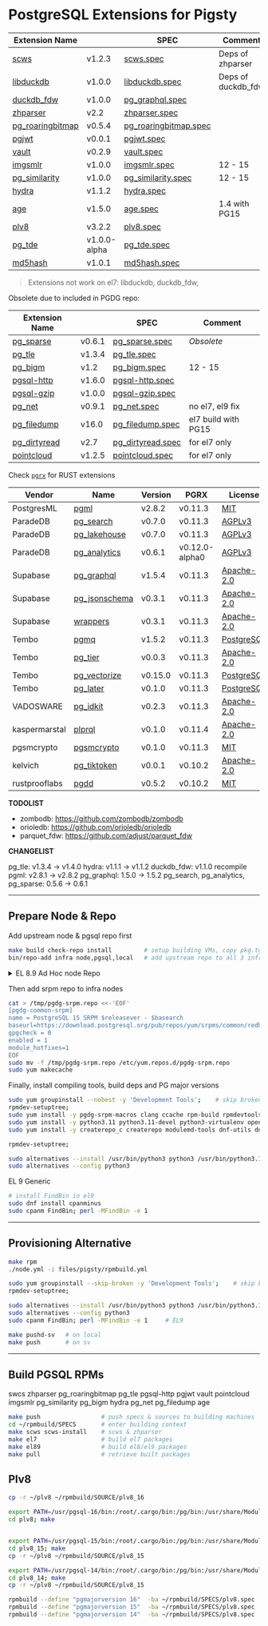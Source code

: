 # PostgreSQL Extensions for Pigsty

| Extension Name                                                       |              | SPEC                                                 | Comment             |
|----------------------------------------------------------------------|--------------|------------------------------------------------------|---------------------|
| [scws](https://github.com/hightman/scws)                             | v1.2.3       | [scws.spec](SPECS/scws.spec)                         | Deps of zhparser    |
| [libduckdb](https://github.com/duckdb/duckdb)                        | v1.0.0       | [libduckdb.spec](SPECS/libduckdb.spec)               | Deps of duckdb_fdw  |
| [duckdb_fdw](https://github.com/alitrack/duckdb_fdw)                 | v1.0.0       | [pg_graphql.spec](SPECS/duckdb_fdw.spec)             |                     |
| [zhparser](https://github.com/amutu/zhparser)                        | v2.2         | [zhparser.spec](SPECS/zhparser.spec)                 |                     |
| [pg_roaringbitmap](https://github.com/ChenHuajun/pg_roaringbitmap)   | v0.5.4       | [pg_roaringbitmap.spec](SPECS/pg_roaringbitmap.spec) |                     |
| [pgjwt](https://github.com/michelp/pgjwt)                            | v0.0.1       | [pgjwt.spec](SPECS/pgjwt.spec)                       |                     |
| [vault](https://github.com/supabase/vault)                           | v0.2.9       | [vault.spec](SPECS/vault.spec)                       |                     |
| [imgsmlr](https://github.com/postgrespro/imgsmlr)                    | v1.0.0       | [imgsmlr.spec](SPECS/imgsmlr.spec)                   | 12 - 15             |
| [pg_similarity](https://github.com/eulerto/pg_similarity)            | v1.0.0       | [pg_similarity.spec](SPECS/pg_similarity.spec)       | 12 - 15             |
| [hydra](https://github.com/hydradatabase/)                           | v1.1.2       | [hydra.spec](SPECS/hydra.spec)                       |                     |
| [age](https://github.com/apache/age)                                 | v1.5.0       | [age.spec](SPECS/age.spec)                           | 1.4 with PG15       |
| [plv8](https://github.com/plv8/plv8)                                 | v3.2.2       | [plv8.spec](SPECS/plv8)                              |                     |
| [pg_tde](https://github.com/Percona-Lab/pg_tde/tree/1.0.0-alpha)     | v1.0.0-alpha | [pg_tde.spec](SPECS/pg_tde)                          |                     |
| [md5hash](https://github.com/tvondra/md5hash)                        | v1.0.1       | [md5hash.spec](SPECS/md5hash)                        |                     |


> Extensions not work on el7: libduckdb, duckdb_fdw,

Obsolete due to included in PGDG repo:

| Extension Name                                                       |        | SPEC                                       | Comment             |
|----------------------------------------------------------------------|--------|--------------------------------------------|---------------------|
| [pg_sparse](https://github.com/paradedb/paradedb/tree/dev/pg_sparse) | v0.6.1 | [pg_sparse.spec](SPECS/pg_svector.spec)    | *Obsolete*          |
| [pg_tle](https://github.com/aws/pg_tle)                              | v1.3.4 | [pg_tle.spec](SPECS/pg_tle.spec)           |                     |
| [pg_bigm](https://github.com/pgbigm/pg_bigm)                         | v1.2   | [pg_bigm.spec](SPECS/pg_bigm.spec)         | 12 - 15             |
| [pgsql-http](https://github.com/pramsey/pgsql-http)                  | v1.6.0 | [pgsql-http.spec](SPECS/pgsql-http.spec)   |                     |
| [pgsql-gzip](https://github.com/pramsey/pgsql-gzip)                  | v1.0.0 | [pgsql-gzip.spec](SPECS/pgsql-gzip.spec)   |                     |
| [pg_net](https://github.com/supabase/pg_net)                         | v0.9.1 | [pg_net.spec](SPECS/pg_net.spec)           | no el7, el9 fix     |
| [pg_filedump](https://github.com/df7cb/pg_filedump)                  | v16.0  | [pg_filedump.spec](SPECS/pg_filedump.spec) | el7 build with PG15 |
| [pg_dirtyread](https://github.com/df7cb/pg_dirtyread)                | v2.7   | [pg_dirtyread.spec](SPECS/pg_dirtyread)    | for el7 only        |
| [pointcloud](https://github.com/pgpointcloud/pointcloud)             | v1.2.5 | [pointcloud.spec](SPECS/pointcloud.spec)   | for el7 only        |


Check [`pgrx`](pgrx.md) for RUST extensions

| Vendor        | Name                                                                       | Version | PGRX           | License                                                                     | PG Ver         | Deps                 |
|---------------|----------------------------------------------------------------------------|---------|----------------|-----------------------------------------------------------------------------|----------------|----------------------|
| PostgresML    | [pgml](https://github.com/postgresml/postgresml)                           | v2.8.2  | v0.11.3        | [MIT](https://github.com/postgresml/postgresml/blob/master/MIT-LICENSE.txt) | 16,15,14       |                      |
| ParadeDB      | [pg_search](https://github.com/paradedb/paradedb/tree/dev/pg_search)       | v0.7.0  | v0.11.3        | [AGPLv3](https://github.com/paradedb/paradedb/blob/dev/LICENSE)             | 16,15          |                      |
| ParadeDB      | [pg_lakehouse](https://github.com/paradedb/paradedb/tree/dev/pg_lakehouse) | v0.7.0  | v0.11.3        | [AGPLv3](https://github.com/paradedb/paradedb/blob/dev/LICENSE)             | 16,15          |                      |
| ParadeDB      | [pg_analytics](https://github.com/paradedb/pg_analytics)                   | v0.6.1  | v0.12.0-alpha0 | [AGPLv3](https://github.com/paradedb/paradedb/blob/dev/LICENSE)             | 16,15          |                      |
| Supabase      | [pg_graphql](https://github.com/supabase/pg_graphql)                       | v1.5.4  | v0.11.3        | [Apache-2.0](https://github.com/supabase/pg_graphql/blob/master/LICENSE)    | 16,15          |                      |
| Supabase      | [pg_jsonschema](https://github.com/supabase/pg_jsonschema)                 | v0.3.1  | v0.11.3        | [Apache-2.0](https://github.com/supabase/pg_jsonschema/blob/master/LICENSE) | 16,15,14,13,12 |                      |
| Supabase      | [wrappers](https://github.com/supabase/wrappers)                           | v0.3.1  | v0.11.3        | [Apache-2.0](https://github.com/supabase/wrappers/blob/main/LICENSE)        | 16,15,14       |                      |
| Tembo         | [pgmq](https://github.com/tembo-io/pgmq)                                   | v1.5.2  | v0.11.3        | [PostgreSQL](https://github.com/tembo-io/pgmq)                              | 16,15,14,13,12 |                      |
| Tembo         | [pg_tier](https://github.com/tembo-io/pg_tier)                             | v0.0.3  | v0.11.3        | [Apache-2.0](https://github.com/tembo-io/pg_tier/blob/main/LICENSE)         | 16             | pgmq, parquet_s3_fdw |
| Tembo         | [pg_vectorize](https://github.com/tembo-io/pg_vectorize)                   | v0.15.0 | v0.11.3        | [PostgreSQL](https://github.com/tembo-io/pg_vectorize/blob/main/LICENSE)    | 16,15,14       | pgmq, pg_cron        |
| Tembo         | [pg_later](https://github.com/tembo-io/pg_later)                           | v0.1.0  | v0.11.3        | [PostgreSQL](https://github.com/tembo-io/pg_later/blob/main/LICENSE)        | 16,15,14,13    | pgmq                 |
| VADOSWARE     | [pg_idkit](https://github.com/VADOSWARE/pg_idkit)                          | v0.2.3  | v0.11.3        | [Apache-2.0](https://github.com/VADOSWARE/pg_idkit/blob/main/LICENSE)       | 16,15,14,13,12 |                      |
| kaspermarstal | [plprql](https://github.com/kaspermarstal/plprql)                          | v0.1.0  | v0.11.4        | [Apache-2.0](https://github.com/kaspermarstal/plprql/blob/main/LICENSE)     | 16,15,14,13,12 |                      |
| pgsmcrypto    | [pgsmcrypto](https://github.com/zhuobie/pgsmcrypto)                        | v0.1.0  | v0.11.3        | [MIT](https://github.com/zhuobie/pgsmcrypto/blob/main/LICENSE)              | 16,15,14,13,12 |                      |
| kelvich       | [pg_tiktoken](https://github.com/kelvich/pg_tiktoken)                      | v0.0.1  | v0.10.2        | [Apache-2.0](https://github.com/kelvich/pg_tiktoken/blob/main/LICENSE)      | 16,15,14,13,12 |                      |
| rustprooflabs | [pgdd](https://github.com/rustprooflabs/pgdd)                              | v0.5.2  | v0.10.2        | [MIT](https://github.com/zhuobie/pgsmcrypto/blob/main/LICENSE)              | 16,15,14,13,12 |                      |


**TODOLIST**

- zombodb: https://github.com/zombodb/zombodb
- orioledb: https://github.com/orioledb/orioledb
- parquet_fdw: https://github.com/adjust/parquet_fdw


**CHANGELIST**

pg_tle: v1.3.4 -> v1.4.0
hydra: v1.1.1 -> v1.1.2
duckdb_fdw: v1.1.0 recompile
pgml: v2.8.1 -> v2.8.2
pg_graphql: 1.5.0 -> 1.5.2
pg_search, pg_analytics, pg_sparse: 0.5.6 -> 0.6.1



----------

## Prepare Node & Repo

Add upstream node & pgsql repo first

```bash
make build check-repo install         # setup building VMs, copy pkg.tgz and init
bin/repo-add infra node,pgsql,local   # add upstream repo to all 3 infra nodes
```


<details><summary>EL 8.9 Ad Hoc node Repo</summary>

EL8: `/etc/yum.repos.d/node.repo`

```ini
[baseos]
name = EL 8+ BaseOS $releasever - $basearch
baseurl = https://mirrors.aliyun.com/rockylinux/8.9/BaseOS/$basearch/os/
gpgcheck = 0
enabled = 1
module_hotfixes = 1

[appstream]
name = EL 8+ AppStream $releasever - $basearch
baseurl = https://mirrors.aliyun.com/rockylinux/8.9/AppStream/$basearch/os/
gpgcheck = 0
enabled = 1
module_hotfixes = 1

[extras]
name = EL 8+ Extras $releasever - $basearch
baseurl = https://mirrors.aliyun.com/rockylinux/8.9/extras/$basearch/os/
gpgcheck = 0
enabled = 1
module_hotfixes = 1

[PowerTools]
name = EL 8 PowerTools $releasever - $basearch
baseurl = https://mirrors.aliyun.com/rockylinux/8.9/PowerTools/$basearch/os/
gpgcheck = 0
enabled = 1
module_hotfixes = 1

[HighAvailability]
name = EL 8 PowerTools $releasever - $basearch
baseurl = https://mirrors.aliyun.com/rockylinux/8.9/HighAvailability/$basearch/os/
gpgcheck = 0
enabled = 1
module_hotfixes = 1

[NFV]
name = EL 8 NFV $releasever - $basearch
baseurl = https://mirrors.aliyun.com/rockylinux/8.9/NFV/$basearch/os/
gpgcheck = 0
enabled = 1
module_hotfixes = 1

[RT]
name = EL 8 RT $releasever - $basearch
baseurl = https://mirrors.aliyun.com/rockylinux/8.9/RT/$basearch/os/
gpgcheck = 0
enabled = 1
module_hotfixes = 1

[plus]
name = EL 8+ Extras $releasever - $basearch
baseurl = https://mirrors.aliyun.com/rockylinux/8.9/plus/$basearch/os/
gpgcheck = 0
enabled = 1
module_hotfixes = 1

[devel]
name = EL 8+ Extras $releasever - $basearch
baseurl = https://mirrors.aliyun.com/rockylinux/8.9/devel/$basearch/os/
gpgcheck = 0
enabled = 1
module_hotfixes = 1

[epel]
name = EL 8+ EPEL $releasever - $basearch
baseurl = https://mirrors.tuna.tsinghua.edu.cn/epel/8/Everything/$basearch/
gpgcheck = 0
enabled = 1
module_hotfixes = 1
```

</details>


Then add srpm repo to infra nodes

```bash
cat > /tmp/pgdg-srpm.repo <<-'EOF'
[pgdg-common-srpm]
name = PostgreSQL 15 SRPM $releasever - $basearch
baseurl=https://download.postgresql.org/pub/repos/yum/srpms/common/redhat/rhel-$releasever-x86_64/
gpgcheck = 0
enabled = 1
module_hotfixes=1
EOF
sudo mv -f /tmp/pgdg-srpm.repo /etc/yum.repos.d/pgdg-srpm.repo
sudo yum makecache
```

Finally, install compiling tools, build deps and PG major versions

```bash
sudo yum groupinstall --nobest -y 'Development Tools';    # skip broken on EL8 
rpmdev-setuptree;
sudo yum install -y pgdg-srpm-macros clang ccache rpm-build rpmdevtools postgresql1*-server flex bison postgresql1*-devel readline-devel zlib-devel lz4-devel libzstd-devel openssl-devel krb5-devel libcurl-devel libxml2-devel gd-devel CUnit cmake;
sudo yum install -y python3.11 python3.11-devel python3-virtualenv openssl openssl-devel cmake pkg-config libomp libomp-devel openblas* llvm llvm-devel lld openblas* ;
sudo yum install -y createrepo_c createrepo modulemd-tools dnf-utils dnf-plugins-core yum-utils;

rpmdev-setuptree;
```

```bash
sudo alternatives --install /usr/bin/python3 python3 /usr/bin/python3.11 2
sudo alternatives --config python3
```

EL 9 Generic

```bash
# install FindBin in el9
sudo dnf install cpanminus
sudo cpanm FindBin; perl -MFindBin -e 1
```


----------

## Provisioning Alternative

```bash
make rpm
./node.yml -i files/pigsty/rpmbuild.yml

sudo yum groupinstall --skip-broken -y 'Development Tools';    # skip broken on EL8
rpmdev-setuptree;

sudo alternatives --install /usr/bin/python3 python3 /usr/bin/python3.11 2
sudo alternatives --config python3
sudo cpanm FindBin; perl -MFindBin -e 1     # EL9

make pushd-sv   # on local
make push       # on sv
```




----------

## Build PGSQL RPMs

swcs zhparser pg_roaringbitmap pg_tle pgsql-http pgjwt vault pointcloud imgsmlr pg_similarity pg_bigm hydra pg_net pg_filedump age

```bash
make push                 # push specs & sources to building machines
cd ~/rpmbuild/SPECS       # enter building context
make scws scws-install    # scws & zhparser
make el7                  # build el7 packages
make el89                 # build el8/el9 packages
make pull                 # retrieve built packages
```


## Plv8

```bash
cp -r ~/plv8 ~/rpmbuild/SOURCE/plv8_16

export PATH=/usr/pgsql-16/bin:/root/.cargo/bin:/pg/bin:/usr/share/Modules/bin:/usr/lib64/ccache:/usr/local/sbin:/usr/local/bin:/usr/sbin:/usr/bin:/root/bin:/home/vagrant/.cargo/bin;
cd plv8; make


export PATH=/usr/pgsql-15/bin:/root/.cargo/bin:/pg/bin:/usr/share/Modules/bin:/usr/lib64/ccache:/usr/local/sbin:/usr/local/bin:/usr/sbin:/usr/bin:/root/bin:/home/vagrant/.cargo/bin;
cd plv8_15; make
cp -r ~/plv8 ~/rpmbuild/SOURCE/plv8_15

export PATH=/usr/pgsql-14/bin:/root/.cargo/bin:/pg/bin:/usr/share/Modules/bin:/usr/lib64/ccache:/usr/local/sbin:/usr/local/bin:/usr/sbin:/usr/bin:/root/bin:/home/vagrant/.cargo/bin;
cd plv8_14; make
cp -r ~/plv8 ~/rpmbuild/SOURCE/plv8_15

rpmbuild --define "pgmajorversion 16"  -ba ~/rpmbuild/SPECS/plv8.spec
rpmbuild --define "pgmajorversion 15"  -ba ~/rpmbuild/SPECS/plv8.spec
rpmbuild --define "pgmajorversion 14"  -ba ~/rpmbuild/SPECS/plv8.spec
```